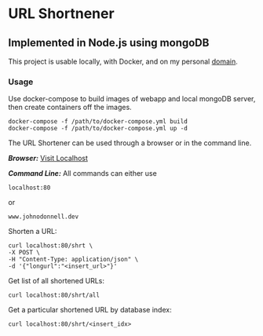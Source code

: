 # URL Shortnener
## Implemented in Node.js using mongoDB

This project is usable locally, with Docker, and on my personal [domain](https://johnodonnell.dev).

### Usage
Use docker-compose to build images of webapp and local mongoDB server, then create containers off the images.

```
docker-compose -f /path/to/docker-compose.yml build
docker-compose -f /path/to/docker-compose.yml up -d
```

The URL Shortener can be used through a browser or in the command line.

***Browser:***
[Visit Localhost](localhost:80/)

***Command Line:***
All commands can either use
```
localhost:80
```
or
```
www.johnodonnell.dev
```

Shorten a URL:
```
curl localhost:80/shrt \
-X POST \
-H "Content-Type: application/json" \
-d '{"longurl":"<insert_url>"}'
```

Get list of all shortened URLs:
```
curl localhost:80/shrt/all
```

Get a particular shortened URL by database index:
```
curl localhost:80/shrt/<insert_idx>
```
